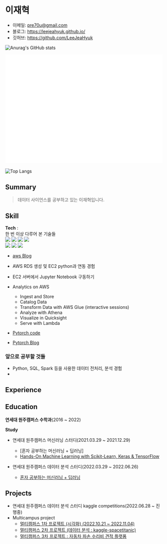 # 이재혁

- 이메일: pre70u@gmail.com
- 블로그: https://leejeahyuk.github.io/
- 깃허브: https://github.com/LeeJeaHyuk

![Anurag's GitHub stats](https://github-readme-stats.vercel.app/api?username=LeejeaHyuk&show_icons=true&theme=dark)

![Metrics](/github-metrics-LeejeaHyuk.svg)

![Top Langs](https://github-readme-stats.vercel.app/api/top-langs/?username=LeejeaHyuk&layout=compact&theme=tokyonight)

## Summary
> 데이터 사이언스를 공부하고 있는 이재혁입니다.

## Skill

**Tech** :  
한 번 이상 다루어 본 기술들   
<img src="https://img.shields.io/badge/Python-3766AB?style=flat-square&logo=Python&logoColor=white"/></a>
<img src="https://img.shields.io/badge/C-A8B9CC?style=flat-square&logo=C&logoColor=white"/></a>
<img src="https://img.shields.io/badge/Pandas-150458?style=flat-square&logo=Pandas&logoColor=white"/></a>
<img src="https://img.shields.io/badge/Numpy-013243?style=flat-square&logo=Numpy&logoColor=white"/></a>  
<img src="https://img.shields.io/badge/scikit learn-f7931e?style=flat-square&logo=scikit-learn&logoColor=white"/></a> 
<img src="https://img.shields.io/badge/-Java-yellowgreen"/></a> 
<img src="https://img.shields.io/badge/-SQL-blue"/></a> 


- [aws Blog](https://leejeahyuk.github.io/categories/#aws)
- AWS RDS 생성 및 EC2 python과 연동 경험
- EC2 서버에서 Jupyter Notebook 구동하기
- Analytics on AWS
  - Ingest and Store
  - Catalog Data
  - Transform Data with AWS Glue (interactive sessions)
  - Analyze with Athena
  - Visualize in Quicksight
  - Serve with Lambda


- [Pytorch code](https://github.com/LeeJeaHyuk/dacon/blob/master/torch_tutorial/README.md)
- [Pytorch Blog](https://leejeahyuk.github.io/categories/#pytorch)


### 앞으로 공부할 것들

-  Python, SQL, Spark 등을 사용한 데이터 전처리, 분석 경험
-  

## Experience


## Education  

**연세대 원주캠퍼스 수학과**(2016 ~ 2022)  


**Study**
- 연세대 원주캠퍼스 머신러닝 스터디(2021.03.29 ~ 2021.12.29)
  - [혼자 공부하는 머신러닝 + 딥러닝]
  - [Hands-On Machine Learning with Scikit-Learn, Keras & TensorFlow](https://github.com/yonseimath/data-science-2021)

- 연세대 원주캠퍼스 데이터 분석 스터디(2022.03.29 ~ 2022.06.26)
  - [혼자 공부하는 머신러닝 + 딥러닝](https://github.com/yonseimath/data-science-2022-biginner)

## Projects
- 연세대 원주캠퍼스 데이터 분석 스터디 kaggle competitions(2022.06.28 ~ 진행중)
- Multicampus project
  - [멀티캠퍼스 1차 프로젝트 (시각화) (2022.10.21 ~ 2022.11.04)](https://github.com/LeeJeaHyuk/Multicampus-2210-ProjectGroup4)
  - [멀티캠퍼스 2차 프로젝트 (데이터 분석 : kaggle-spacetitanic)](https://github.com/LeeJeaHyuk/MulcamProject02)
  - [멀티캠퍼스 3차 프로젝트 : 자동차 파손 수리비 견적 플랫폼](https://github.com/CuriousLambda/DS_DE_Final)
 
